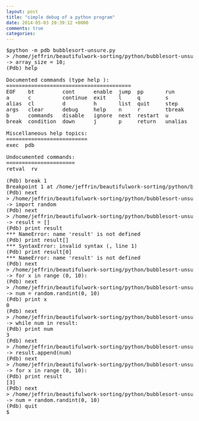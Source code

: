 ```yaml
---
layout: post
title: "simple debug of a python program"
date: 2014-05-03 20:39:12 +0000
comments: true
categories: 
---
```


<pre>
$python -m pdb bubblesort-unsure.py 
> /home/jeffrin/beautifulwork-sorting/python/bubblesort-unsure.py(1)<module>()
-> array_size = 10;
(Pdb) help

Documented commands (type help <topic>):
========================================
EOF    bt         cont      enable  jump  pp       run      unt   
a      c          continue  exit    l     q        s        until 
alias  cl         d         h       list  quit     step     up    
args   clear      debug     help    n     r        tbreak   w     
b      commands   disable   ignore  next  restart  u        whatis
break  condition  down      j       p     return   unalias  where 

Miscellaneous help topics:
==========================
exec  pdb

Undocumented commands:
======================
retval  rv

(Pdb) break 1
Breakpoint 1 at /home/jeffrin/beautifulwork-sorting/python/bubblesort-unsure.py:1
(Pdb) next
> /home/jeffrin/beautifulwork-sorting/python/bubblesort-unsure.py(3)<module>()
-> import random
(Pdb) next
> /home/jeffrin/beautifulwork-sorting/python/bubblesort-unsure.py(4)<module>()
-> result = []
(Pdb) print result
*** NameError: name 'result' is not defined
(Pdb) print result[]
*** SyntaxError: invalid syntax (<stdin>, line 1)
(Pdb) print result[0]
*** NameError: name 'result' is not defined
(Pdb) next
> /home/jeffrin/beautifulwork-sorting/python/bubblesort-unsure.py(10)<module>()
-> for x in range (0, 10):
(Pdb) next
> /home/jeffrin/beautifulwork-sorting/python/bubblesort-unsure.py(11)<module>()
-> num = random.randint(0, 10)
(Pdb) print x
0
(Pdb) next
> /home/jeffrin/beautifulwork-sorting/python/bubblesort-unsure.py(12)<module>()
-> while num in result:
(Pdb) print num
3
(Pdb) next
> /home/jeffrin/beautifulwork-sorting/python/bubblesort-unsure.py(14)<module>()
-> result.append(num)
(Pdb) next
> /home/jeffrin/beautifulwork-sorting/python/bubblesort-unsure.py(10)<module>()
-> for x in range (0, 10):
(Pdb) print result
[3]
(Pdb) next
> /home/jeffrin/beautifulwork-sorting/python/bubblesort-unsure.py(11)<module>()
-> num = random.randint(0, 10)
(Pdb) quit
$

</pre>